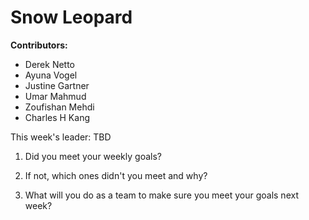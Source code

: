 # Snow Leopard

**Contributors:**
- Derek Netto 
- Ayuna Vogel 
- Justine Gartner 
- Umar Mahmud 
- Zoufishan Mehdi 
- Charles H Kang

This week's leader: TBD 


1. Did you meet your weekly goals?

2. If not, which ones didn't you meet and why?

3. What will you do as a team to make sure you meet your goals next week?



